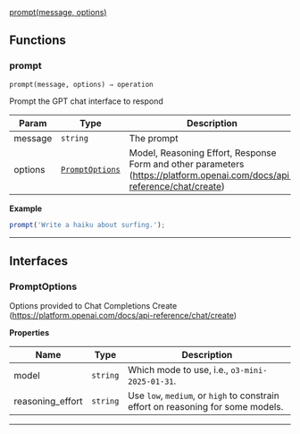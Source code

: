 <dl>
<dt>
    <a href="#prompt">prompt(message, options)</a></dt>
</dl>


## Functions
### prompt

<p><code>prompt(message, options) ⇒ operation</code></p>

Prompt the GPT chat interface to respond


| Param | Type | Description |
| --- | --- | --- |
| message | <code>string</code> | The prompt |
| options | [<code>PromptOptions</code>](#promptoptions) | Model, Reasoning Effort, Response Form and other parameters (https://platform.openai.com/docs/api-reference/chat/create) |

**Example**
```js
prompt('Write a haiku about surfing.');
```

* * *


##  Interfaces

### PromptOptions

Options provided to Chat Completions Create (https://platform.openai.com/docs/api-reference/chat/create)

**Properties**

| Name | Type | Description |
| --- | --- | --- |
| model | <code>string</code> | Which mode to use, i.e., `o3-mini-2025-01-31`. |
| reasoning_effort | <code>string</code> | Use `low`, `medium`, or `high` to constrain effort on reasoning for some models. |


* * *

